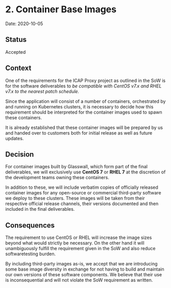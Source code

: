 # 2. Container Base Images

Date: 2020-10-05

## Status

Accepted

## Context

One of the requirements for the ICAP Proxy project as outlined in the SoW is for the software deliverables
to _be compatible with CentOS v7.x and RHEL v7.x to the nearest patch schedule._

Since the application will consist of a number of containers, orchestrated by and running on Kubernetes clusters,
it is necessary to decide how this requirement should be interpreted for the container images used to spawn these containers.

It is already established that these container images will be prepared by us and handed over to customers both for initial
release as well as future updates.


## Decision

For container images built by Glasswall, which form part of the final deliverables, we will exclusively use **CentOS 7** or **RHEL 7**
at the discretion of the development teams owning these containers.

In addition to these, we will include verbatim copies of officially released container images for any open-source or commercial
third-party software we deploy to these clusters. These images will be taken from their respective official release channels,
their versions documented and then included in the final deliverables.


## Consequences

The requirement to use CentOS or RHEL will increase the image sizes beyond what would strictly be necessary.
On the other hand it will unambiguously fulfill the requirement given in the SoW and also reduce softwaretesting burden.

By including third-party images as-is, we accept that we are introducing some base image diversity in exchange for not
having to build and maintain our own versions of these software components.
We believe that their use is inconsequential and will not violate the SoW requirement as written.
